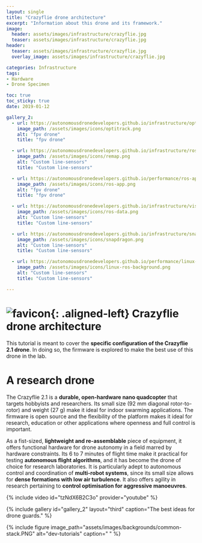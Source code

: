 ```yaml
---
layout: single
title: "Crazyflie drone architecture"
excerpt: "Information about this drone and its framework."
image:
  header: assets/images/infrastructure/crazyflie.jpg
  teaser: assets/images/infrastructure/crazyflie.jpg
header:
  teaser: assets/images/infrastructure/crazyflie.jpg
  overlay_image: assets/images/infrastructure/crazyflie.jpg

categories: Infrastructure
tags:
- Hardware
- Drone Specimen

toc: true
toc_sticky: true
date: 2019-01-12

gallery_2:
  - url: https://autonomousdronedevelopers.github.io/infrastructure/optitrack/
    image_path: /assets/images/icons/optitrack.png
    alt: "fpv drone"
    title: "fpv drone"

  - url: https://autonomousdronedevelopers.github.io/infrastructure/ros-remapping-to-simulator/
    image_path: /assets/images/icons/remap.png
    alt: "Custom line-sensors"
    title: "Custom line-sensors"

  - url: https://autonomousdronedevelopers.github.io/performance/ros-applications/
    image_path: /assets/images/icons/ros-app.png
    alt: "fpv drone"
    title: "fpv drone"

  - url: https://autonomousdronedevelopers.github.io/infrastructure/visualising-ros-data/
    image_path: /assets/images/icons/ros-data.png
    alt: "Custom line-sensors"
    title: "Custom line-sensors"

  - url: https://autonomousdronedevelopers.github.io/infrastructure/snapdragon-flight-pro/
    image_path: /assets/images/icons/snapdragon.png
    alt: "Custom line-sensors"
    title: "Custom line-sensors"

  - url: https://autonomousdronedevelopers.github.io/performance/linux-and-ros-background/
    image_path: /assets/images/icons/linux-ros-background.png
    alt: "Custom line-sensors"
    title: "Custom line-sensors"

---
```



# ![favicon](/assets/images/favicon.jpg){: .aligned-left} Crazyflie drone architecture

This tutorial is meant to cover the **specific configuration of the Crazyflie 2.1 drone**. In doing so, the firmware is explored to make the best use of this drone in the lab.

# A research drone
The Crazyflie 2.1 is a **durable, open-hardware nano quadcopter** that targets hobbyists and researchers. Its small size (92 mm diagonal rotor-to-rotor) and weight (27 g) make it ideal for indoor swarming applications. The firmware is open source and the flexibility of the platform makes it ideal for research, education or other applications where openness and full control is important.

As a fist-sized, **lightweight and re-assemblable** piece of equipment, it offers functional hardware for drone autonomy in a field marred by hardware constraints. Its 6 to 7 minutes of flight time make it practical for testing **autonomous flight algorithms**, and it has become the drone of choice for research laboratories. It is particularly adept to autonomous control and coordination of **multi-robot systems**, since its small size allows for **dense formations with low air turbulence**. It also offers agility in research pertaining to **control optimisation for aggressive manoeuvres**.


{% include video id="tzNdX6B2C3o" provider="youtube" %}

{% include gallery id="gallery_2" layout="third" caption="The best ideas for drone guards." %}

{%
include figure
image_path="assets/images/backgrounds/common-stack.PNG"
alt="dev-tutorials"
caption=" "
%}


<!-- <iframe src="{{ page.document_path }}" width="100%" height="1000px"></iframe> -->

